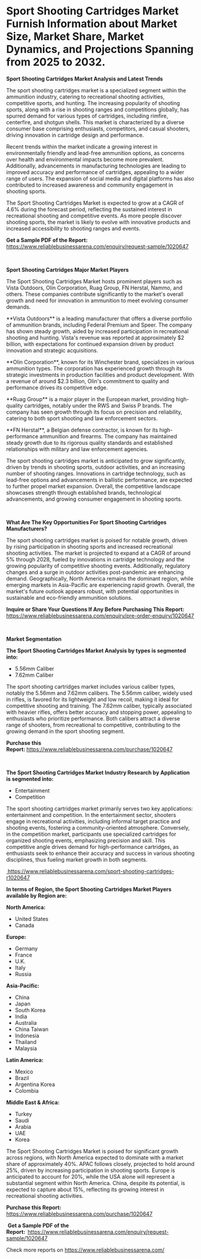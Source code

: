 <p><h1>Sport Shooting Cartridges Market Furnish Information about Market Size, Market Share, Market Dynamics, and Projections Spanning from 2025 to 2032.</h1></p><p><strong>Sport Shooting Cartridges Market Analysis and Latest Trends</strong></p>
<p><p>The sport shooting cartridges market is a specialized segment within the ammunition industry, catering to recreational shooting activities, competitive sports, and hunting. The increasing popularity of shooting sports, along with a rise in shooting ranges and competitions globally, has spurred demand for various types of cartridges, including rimfire, centerfire, and shotgun shells. This market is characterized by a diverse consumer base comprising enthusiasts, competitors, and casual shooters, driving innovation in cartridge design and performance.</p><p>Recent trends within the market indicate a growing interest in environmentally friendly and lead-free ammunition options, as concerns over health and environmental impacts become more prevalent. Additionally, advancements in manufacturing technologies are leading to improved accuracy and performance of cartridges, appealing to a wider range of users. The expansion of social media and digital platforms has also contributed to increased awareness and community engagement in shooting sports.</p><p>The Sport Shooting Cartridges Market is expected to grow at a CAGR of 4.6% during the forecast period, reflecting the sustained interest in recreational shooting and competitive events. As more people discover shooting sports, the market is likely to evolve with innovative products and increased accessibility to shooting ranges and events.</p></p>
<p><strong>Get a Sample PDF of the Report:&nbsp;</strong> <a href="https://www.reliablebusinessarena.com/enquiry/request-sample/1020647?utm_campaign=3218&utm_medium=2&utm_source=Github&utm_content=ia&utm_term=21032025&utm_id=sport-shooting-cartridges">https://www.reliablebusinessarena.com/enquiry/request-sample/1020647</a></p>
<p>&nbsp;</p>
<p><strong>Sport Shooting Cartridges Major Market Players</strong></p>
<p><p>The Sport Shooting Cartridges Market hosts prominent players such as Vista Outdoors, Olin Corporation, Ruag Group, FN Herstal, Nammo, and others. These companies contribute significantly to the market's overall growth and need for innovation in ammunition to meet evolving consumer demands.</p><p>**Vista Outdoors** is a leading manufacturer that offers a diverse portfolio of ammunition brands, including Federal Premium and Speer. The company has shown steady growth, aided by increased participation in recreational shooting and hunting. Vista's revenue was reported at approximately $2 billion, with expectations for continued expansion driven by product innovation and strategic acquisitions.</p><p>**Olin Corporation**, known for its Winchester brand, specializes in various ammunition types. The corporation has experienced growth through its strategic investments in production facilities and product development. With a revenue of around $2.3 billion, Olin's commitment to quality and performance drives its competitive edge.</p><p>**Ruag Group** is a major player in the European market, providing high-quality cartridges, notably under the RWS and Swiss P brands. The company has seen growth through its focus on precision and reliability, catering to both sport shooting and law enforcement sectors.</p><p>**FN Herstal**, a Belgian defense contractor, is known for its high-performance ammunition and firearms. The company has maintained steady growth due to its rigorous quality standards and established relationships with military and law enforcement agencies.</p><p>The sport shooting cartridges market is anticipated to grow significantly, driven by trends in shooting sports, outdoor activities, and an increasing number of shooting ranges. Innovations in cartridge technology, such as lead-free options and advancements in ballistic performance, are expected to further propel market expansion. Overall, the competitive landscape showcases strength through established brands, technological advancements, and growing consumer engagement in shooting sports.</p></p>
<p>&nbsp;</p>
<p><strong>What Are The Key Opportunities For Sport Shooting Cartridges Manufacturers?</strong></p>
<p><p>The sport shooting cartridges market is poised for notable growth, driven by rising participation in shooting sports and increased recreational shooting activities. The market is projected to expand at a CAGR of around 5% through 2028, fueled by innovations in cartridge technology and the growing popularity of competitive shooting events. Additionally, regulatory changes and a surge in outdoor activities post-pandemic are enhancing demand. Geographically, North America remains the dominant region, while emerging markets in Asia-Pacific are experiencing rapid growth. Overall, the market's future outlook appears robust, with potential opportunities in sustainable and eco-friendly ammunition solutions.</p></p>
<p><strong>Inquire or Share Your Questions If Any Before Purchasing This Report:</strong> <a href="https://www.reliablebusinessarena.com/enquiry/pre-order-enquiry/1020647?utm_campaign=3218&utm_medium=2&utm_source=Github&utm_content=ia&utm_term=21032025&utm_id=sport-shooting-cartridges">https://www.reliablebusinessarena.com/enquiry/pre-order-enquiry/1020647</a></p>
<p>&nbsp;</p>
<p><strong>Market Segmentation</strong></p>
<p><strong>The Sport Shooting Cartridges Market Analysis by types is segmented into:</strong></p>
<p><ul><li>5.56mm Caliber</li><li>7.62mm Caliber</li></ul></p>
<p><p>The sport shooting cartridges market includes various caliber types, notably the 5.56mm and 7.62mm calibers. The 5.56mm caliber, widely used in rifles, is favored for its lightweight and low recoil, making it ideal for competitive shooting and training. The 7.62mm caliber, typically associated with heavier rifles, offers better accuracy and stopping power, appealing to enthusiasts who prioritize performance. Both calibers attract a diverse range of shooters, from recreational to competitive, contributing to the growing demand in the sport shooting segment.</p></p>
<p><strong>Purchase this Report:&nbsp;</strong><a href="https://www.reliablebusinessarena.com/purchase/1020647?utm_campaign=3218&utm_medium=2&utm_source=Github&utm_content=ia&utm_term=21032025&utm_id=sport-shooting-cartridges">https://www.reliablebusinessarena.com/purchase/1020647</a></p>
<p>&nbsp;</p>
<p><strong>The Sport Shooting Cartridges Market Industry Research by Application is segmented into:</strong></p>
<p><ul><li>Entertainment</li><li>Competition</li></ul></p>
<p><p>The sport shooting cartridges market primarily serves two key applications: entertainment and competition. In the entertainment sector, shooters engage in recreational activities, including informal target practice and shooting events, fostering a community-oriented atmosphere. Conversely, in the competition market, participants use specialized cartridges for organized shooting events, emphasizing precision and skill. This competitive angle drives demand for high-performance cartridges, as enthusiasts seek to enhance their accuracy and success in various shooting disciplines, thus fueling market growth in both segments.</p></p>
<p><a href="https://www.reliablebusinessarena.com/sport-shooting-cartridges-r1020647?utm_campaign=3218&utm_medium=2&utm_source=Github&utm_content=ia&utm_term=21032025&utm_id=sport-shooting-cartridges">&nbsp;https://www.reliablebusinessarena.com/sport-shooting-cartridges-r1020647</a></p>
<p><strong>In terms of Region, the Sport Shooting Cartridges Market Players available by Region are:</strong></p>
<p>
    <p> <strong> North America: </strong>
        <ul>
            <li>United States</li>
            <li>Canada</li>
        </ul>
        </p> 
    <p> <strong> Europe: </strong>
        <ul>
            <li>Germany</li>
            <li>France</li>
            <li>U.K.</li>
            <li>Italy</li>
            <li>Russia</li>
        </ul>
        </p> 
    <p> <strong> Asia-Pacific: </strong>
        <ul>
            <li>China</li>
            <li>Japan</li>
            <li>South Korea</li>
            <li>India</li>
            <li>Australia</li>
            <li>China Taiwan</li>
            <li>Indonesia</li>
            <li>Thailand</li>
            <li>Malaysia</li>
        </ul>
        </p> 
    <p> <strong> Latin America: </strong>
        <ul>
            <li>Mexico</li>
            <li>Brazil</li>
            <li>Argentina Korea</li>
            <li>Colombia</li>
        </ul>
        </p> 
    <p> <strong> Middle East & Africa: </strong>
        <ul>
            <li>Turkey</li>
            <li>Saudi</li>
            <li>Arabia</li>
            <li>UAE</li>
            <li>Korea</li>
        </ul>
    </p>
    </p>
<p><p>The Sport Shooting Cartridges Market is poised for significant growth across regions, with North America expected to dominate with a market share of approximately 40%. APAC follows closely, projected to hold around 25%, driven by increasing participation in shooting sports. Europe is anticipated to account for 20%, while the USA alone will represent a substantial segment within North America. China, despite its potential, is expected to capture about 15%, reflecting its growing interest in recreational shooting activities.</p></p>
<p><strong>Purchase this Report: </strong><a href="https://www.reliablebusinessarena.com/purchase/1020647?utm_campaign=3218&utm_medium=2&utm_source=Github&utm_content=ia&utm_term=21032025&utm_id=sport-shooting-cartridges">https://www.reliablebusinessarena.com/purchase/1020647</a></p>
<p>&nbsp;<strong>Get a Sample PDF of the Report:&nbsp;&nbsp;</strong><a href="https://www.reliablebusinessarena.com/enquiry/request-sample/1020647?utm_campaign=3218&utm_medium=2&utm_source=Github&utm_content=ia&utm_term=21032025&utm_id=sport-shooting-cartridges">https://www.reliablebusinessarena.com/enquiry/request-sample/1020647</a></p>
<p><strong></strong></p>
<p>Check more reports on <a href="https://www.reliablebusinessarena.com/?utm_campaign=3218&utm_medium=2&utm_source=Github&utm_content=ia&utm_term=21032025&utm_id=sport-shooting-cartridges">https://www.reliablebusinessarena.com/</a></p>